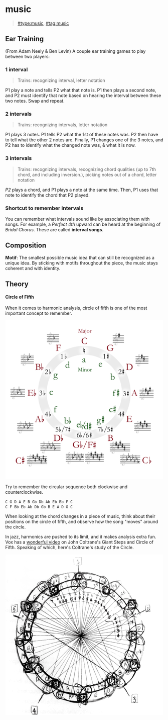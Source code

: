 # music

> [\#type:music](https://memex.changbai.li/#type-music), [\#tag:music](https://memex.changbai.li/#tag-music)

## Ear Training

(From Adam Neely & Ben Levin) A couple ear training games to play between two players:

### 1 interval

> Trains: recognizing interval, letter notation

P1 play a note and tells P2 what that note is. P1 then plays a second note, and P2 must identify that note based on hearing the interval between these two notes. Swap and repeat.

### 2 intervals

> Trains: recognizing intervals, letter notation

P1 plays 3 notes. P1 tells P2 what the 1st of these notes was. P2 then have to tell what the other 2 notes are. Finally, P1 changes one of the 3 notes, and P2 has to identify what the changed note was, & what it is now.

### 3 intervals

> Trains: recognizing intervals, recognizing chord qualities (up to 7th chord, and including inversion.), picking notes out of a chord, letter notation

_P2_ plays a chord, and P1 plays a note at the same time. Then, P1 uses that note to identify the chord that P2 played.

### Shortcut to remember intervals

You can remember what intervals sound like by associating them with songs. For example, a _Perfect 4th_ upward can be heard at the beginning of _Bridal Chorus_. These are called __interval songs__.


## Composition

**Motif**: The smallest possible music idea that can still be recognized as a unique idea. By sticking with motifs throughout the piece, the music stays coherent and with identity.

## Theory

#### Circle of Fifth

When it comes to harmonic analysis, circle of fifth is one of the most important concept to remember.

![Circle of Fifth Deluxe](../../assets/circle_of_fifths_deluxe_4.svg)

Try to remember the circular sequence both clockwise and counterclockwise.

```text
C G D A E B Gb Db Ab Eb Bb F C
C F Bb Eb Ab Db Gb B E A D G C
```

When looking at the chord changes in a piece of music, think about their positions on the circle of fifth, and observe how the song "moves" around the circle.

In jazz, harmonics are pushed to its limit, and it makes analysis extra fun. Vox has a [wonderful video](https://www.youtube.com/watch?v=62tIvfP9A2w) on John Coltrane's Giant Steps and Circle of Fifth. Speaking of which, here's Coltrane's study of the Circle.

![There&apos;s an error in this study. Can you spot it?](../../assets/coltrane-cof.jpg)

